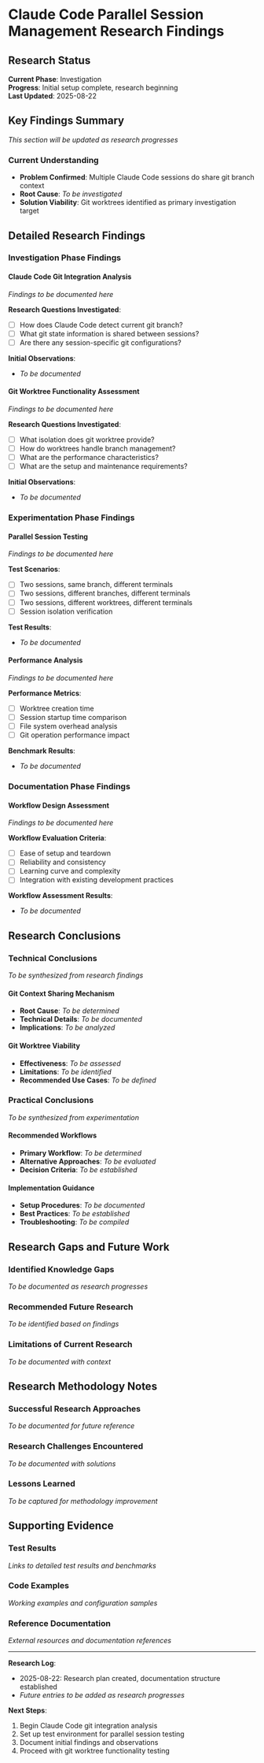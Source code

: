 # Claude Code Parallel Session Management Research Findings

<!-- Last Updated: 2025-08-22 -->
<!-- Version: 1.0 -->
<!-- Owner: Librarian Agent -->
<!-- Status: Active Research -->

## Research Status

**Current Phase**: Investigation  
**Progress**: Initial setup complete, research beginning  
**Last Updated**: 2025-08-22

## Key Findings Summary

*This section will be updated as research progresses*

### Current Understanding
- **Problem Confirmed**: Multiple Claude Code sessions do share git branch context
- **Root Cause**: *To be investigated*
- **Solution Viability**: Git worktrees identified as primary investigation target

## Detailed Research Findings

### Investigation Phase Findings

#### Claude Code Git Integration Analysis
*Findings to be documented here*

**Research Questions Investigated**:
- [ ] How does Claude Code detect current git branch?
- [ ] What git state information is shared between sessions?
- [ ] Are there any session-specific git configurations?

**Initial Observations**:
- *To be documented*

#### Git Worktree Functionality Assessment
*Findings to be documented here*

**Research Questions Investigated**:
- [ ] What isolation does git worktree provide?
- [ ] How do worktrees handle branch management?
- [ ] What are the performance characteristics?
- [ ] What are the setup and maintenance requirements?

**Initial Observations**:
- *To be documented*

### Experimentation Phase Findings

#### Parallel Session Testing
*Findings to be documented here*

**Test Scenarios**:
- [ ] Two sessions, same branch, different terminals
- [ ] Two sessions, different branches, different terminals
- [ ] Two sessions, different worktrees, different terminals
- [ ] Session isolation verification

**Test Results**:
- *To be documented*

#### Performance Analysis
*Findings to be documented here*

**Performance Metrics**:
- [ ] Worktree creation time
- [ ] Session startup time comparison
- [ ] File system overhead analysis
- [ ] Git operation performance impact

**Benchmark Results**:
- *To be documented*

### Documentation Phase Findings

#### Workflow Design Assessment
*Findings to be documented here*

**Workflow Evaluation Criteria**:
- [ ] Ease of setup and teardown
- [ ] Reliability and consistency
- [ ] Learning curve and complexity
- [ ] Integration with existing development practices

**Workflow Assessment Results**:
- *To be documented*

## Research Conclusions

### Technical Conclusions
*To be synthesized from research findings*

#### Git Context Sharing Mechanism
- **Root Cause**: *To be determined*
- **Technical Details**: *To be documented*
- **Implications**: *To be analyzed*

#### Git Worktree Viability
- **Effectiveness**: *To be assessed*
- **Limitations**: *To be identified*
- **Recommended Use Cases**: *To be defined*

### Practical Conclusions
*To be synthesized from experimentation*

#### Recommended Workflows
- **Primary Workflow**: *To be determined*
- **Alternative Approaches**: *To be evaluated*
- **Decision Criteria**: *To be established*

#### Implementation Guidance
- **Setup Procedures**: *To be documented*
- **Best Practices**: *To be established*
- **Troubleshooting**: *To be compiled*

## Research Gaps and Future Work

### Identified Knowledge Gaps
*To be documented as research progresses*

### Recommended Future Research
*To be identified based on findings*

### Limitations of Current Research
*To be documented with context*

## Research Methodology Notes

### Successful Research Approaches
*To be documented for future reference*

### Research Challenges Encountered
*To be documented with solutions*

### Lessons Learned
*To be captured for methodology improvement*

## Supporting Evidence

### Test Results
*Links to detailed test results and benchmarks*

### Code Examples
*Working examples and configuration samples*

### Reference Documentation
*External resources and documentation references*

---

**Research Log**:
- 2025-08-22: Research plan created, documentation structure established
- *Future entries to be added as research progresses*

**Next Steps**:
1. Begin Claude Code git integration analysis
2. Set up test environment for parallel session testing
3. Document initial findings and observations
4. Proceed with git worktree functionality testing